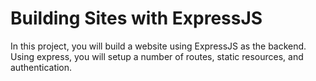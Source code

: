 # Building Sites with ExpressJS

In this project, you will build a website using ExpressJS as the backend. Using
express, you will setup a number of routes, static resources, and authentication.
